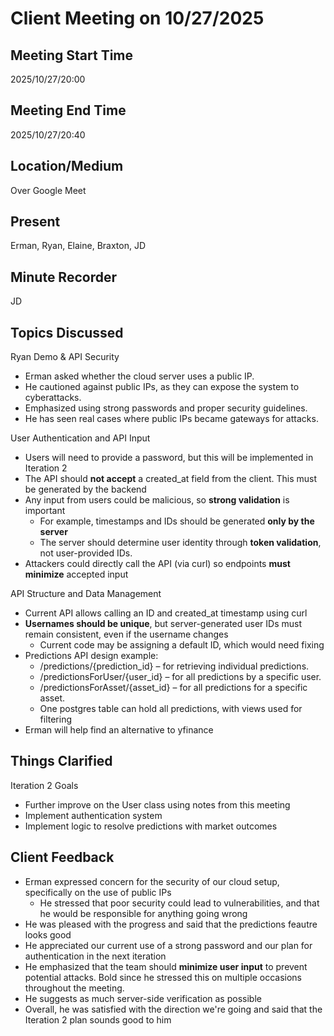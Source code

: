 # Client Meeting on 10/27/2025

## Meeting Start Time
2025/10/27/20:00

## Meeting End Time
2025/10/27/20:40

## Location/Medium
Over Google Meet

## Present
Erman, Ryan, Elaine, Braxton, JD

## Minute Recorder
JD

## Topics Discussed
Ryan Demo & API Security
- Erman asked whether the cloud server uses a public IP.
- He cautioned against public IPs, as they can expose the system to cyberattacks.
- Emphasized using strong passwords and proper security guidelines.
- He has seen real cases where public IPs became gateways for attacks.

User Authentication and API Input
- Users will need to provide a password, but this will be implemented in Iteration 2
- The API should **not accept** a created_at field from the client. This must be generated by the backend
- Any input from users could be malicious, so **strong validation** is important
  - For example, timestamps and IDs should be generated **only by the server**
  - The server should determine user identity through **token validation**, not user-provided IDs.
- Attackers could directly call the API (via curl) so endpoints **must minimize** accepted input

API Structure and Data Management
- Current API allows calling an ID and created_at timestamp using curl
- **Usernames should be unique**, but server-generated user IDs must remain consistent, even if the username changes
  - Current code may be assigning a default ID, which would need fixing
- Predictions API design example:
  - /predictions/{prediction_id} – for retrieving individual predictions.
  - /predictionsForUser/{user_id} – for all predictions by a specific user.
  - /predictionsForAsset/{asset_id} – for all predictions for a specific asset.
  - One postgres table can hold all predictions, with views used for filtering
- Erman will help find an alternative to yfinance

## Things Clarified
Iteration 2 Goals
- Further improve on the User class using notes from this meeting
- Implement authentication system
- Implement logic to resolve predictions with market outcomes

## Client Feedback
- Erman expressed concern for the security of our cloud setup, specifically on the use of public IPs
  - He stressed that poor security could lead to vulnerabilities, and that he would be responsible for anything going wrong
- He was pleased with the progress and said that the predictions feautre looks good
- He appreciated our current use of a strong password and our plan for authentication in the next iteration
- He emphasized that the team should **minimize user input** to prevent potential attacks. Bold since he stressed this on multiple occasions throughout the meeting.
- He suggests as much server-side verification as possible
- Overall, he was satisfied with the direction we're going and said that the Iteration 2 plan sounds good to him
